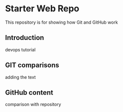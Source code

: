 # Starter Web Repo

This repository is for showing how Git and GitHub work

## Introduction

devops tutorial 

## GIT comparisons

adding the text

## GitHub content
comparison with repository